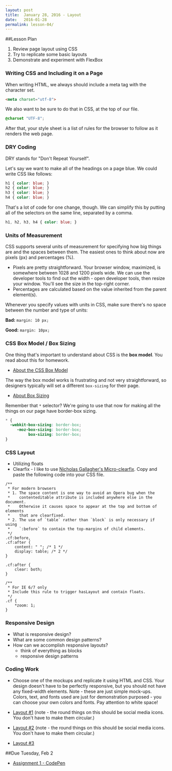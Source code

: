 ```yaml
---
layout: post
title:  January 28, 2016 - Layout
date:   2016-01-28
permalink: lesson-04/
---
```


##Lesson Plan

1. Review page layout using CSS
2. Try to replicate some basic layouts
3. Demonstrate and experiment with FlexBox

### Writing CSS and Including it on a Page

When writing HTML, we always should include a meta tag with the character set.

```html
<meta charset="utf-8">
```

We also want to be sure to do that in CSS, at the top of our file.

```css
@charset "UTF-8";
```

After that, your style sheet is a list of rules for the browser to follow as it renders the web page.

### DRY Coding

DRY stands for "Don't Repeat Yourself".

Let's say we want to make all of the headings on a page blue.  We could write CSS like follows:

```css
h1 { color: blue; }
h2 { color: blue; }
h3 { color: blue; }
h4 { color: blue; }
```

That's a lot of code for one change, though. We can simplify this by putting all of the selectors on the same line, separated by a comma.

```css
h1, h2, h3, h4 { color: blue; }
```

### Units of Measurement

CSS supports several units of measurement for specifying how big things are and the spaces between them. The easiest ones to think about now are pixels (px) and percentages (%).

- Pixels are pretty straightforward. Your browser window, maximized, is somewhere between 1028 and 1200 pixels wide.  We can use the developer tools to find out the width - open developer tools, then resize your window.  You'll see the size in the top-right corner.
- Percentages are calculated based on the value inherited from the parent element(s).

Whenever you specify values with units in CSS, make sure there's no space between the number and type of units:

**Bad:** `margin: 10 px;`

**Good:** `margin: 10px;`

### CSS Box Model / Box Sizing

One thing that's important to understand about CSS is the **box model**.  You read about this for homework.

- [About the CSS Box Model](http://learnlayout.com/box-model.html)

The way the box model works is frustrating and not very straightforward, so designers typically will set a different `box-sizing` for their page.

- [About Box Sizing](http://learnlayout.com/box-sizing.html)

Remember that `*` selector?  We're going to use that now for making all the things on our page have border-box sizing.

```css
* {
  -webkit-box-sizing: border-box;
     -moz-box-sizing: border-box;
          box-sizing: border-box;
}
```

### CSS Layout

- Utilizing floats
- Clearfix - I like to use [Nicholas Gallagher's Micro-clearfix](http://nicolasgallagher.com/micro-clearfix-hack/).  Copy and paste the following code into your CSS file.

```
/**
 * For modern browsers
 * 1. The space content is one way to avoid an Opera bug when the
 *    contenteditable attribute is included anywhere else in the document.
 *    Otherwise it causes space to appear at the top and bottom of elements
 *    that are clearfixed.
 * 2. The use of `table` rather than `block` is only necessary if using
 *    `:before` to contain the top-margins of child elements.
 */
.cf:before,
.cf:after {
    content: " "; /* 1 */
    display: table; /* 2 */
}

.cf:after {
    clear: both;
}

/**
 * For IE 6/7 only
 * Include this rule to trigger hasLayout and contain floats.
 */
.cf {
    *zoom: 1;
}
```


### Responsive Design

- What is responsive design?
- What are some common design patterns?
- How can we accomplish responsive layouts?
  - think of everything as blocks
  - responsive design patterns

### Coding Work

- Choose one of the mockups and replicate it using HTML and CSS.  Your design doesn't have to be perfectly responsive, but you should not have any fixed-width elements.  Note - these are just simple mock-ups.  Colors, text, and fonts used are just for demonstration purposed - you can choose your own colors and fonts.  Pay attention to white space!

- <a href="../media/0202/layout1.png">Layout #1</a> (note - the round things on this should be social media icons.  You don't have to make them circular.)
- <a href="../media/0202/layout2.png">Layout #2</a>  (note - the round things on this should be social media icons.  You don't have to make them circular.)
- <a href="../media/0202/layout3.png">Layout #3</a>

##Due Tuesday, Feb 2

- [Assignment 1 - CodePen](/assignments/01-codepen.html)